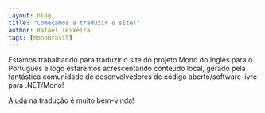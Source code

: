 ```yaml
---
layout: blog
title: "Começamos a traduzir o site!"
author: Rafael Teixeira
tags: [MonoBrasil]
---
```


Estamos trabalhando para traduzir o site do projeto Mono do Inglês para o Português e logo estaremos acrescentando conteúdo local, gerado pela fantástica comunidade de desenvolvedores de código aberto/software livre para .NET/Mono! 

[Ajuda](https://github.com/MonoBrasil/website/blob/gh-pages/README.md) na tradução é muito bem-vinda!

